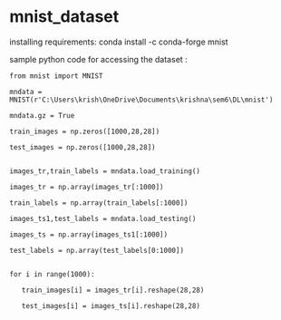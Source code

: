 # mnist_dataset


 installing requirements: conda install -c conda-forge mnist

sample python code for accessing the dataset :

    from mnist import MNIST

    mndata = MNIST(r'C:\Users\krish\OneDrive\Documents\krishna\sem6\DL\mnist')

    mndata.gz = True
 
    train_images = np.zeros([1000,28,28])

    test_images = np.zeros([1000,28,28])


    images_tr,train_labels = mndata.load_training()

    images_tr = np.array(images_tr[:1000])

    train_labels = np.array(train_labels[:1000])

    images_ts1,test_labels = mndata.load_testing()

    images_ts = np.array(images_ts1[:1000])

    test_labels = np.array(test_labels[0:1000])


    for i in range(1000):

       train_images[i] = images_tr[i].reshape(28,28) 

       test_images[i] = images_ts[i].reshape(28,28)

